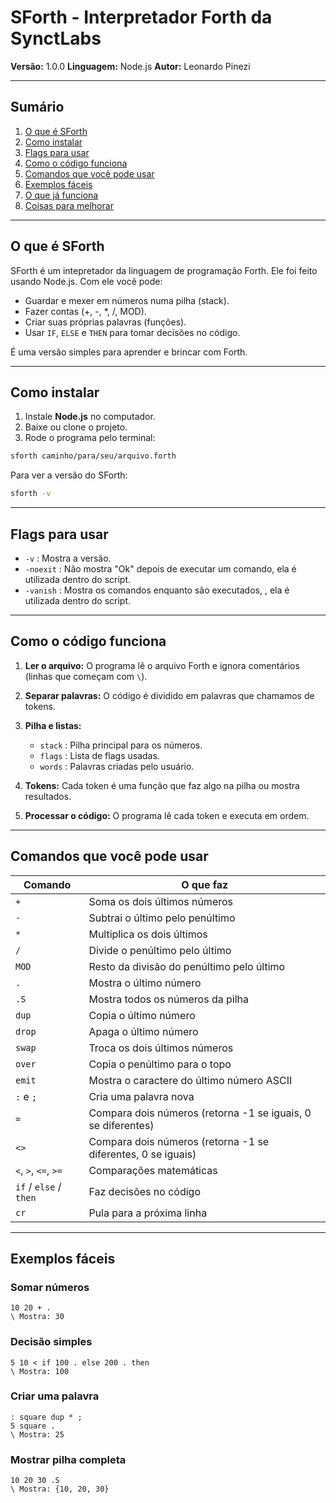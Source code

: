# SForth - Interpretador Forth da SynctLabs

**Versão:** 1.0.0
**Linguagem:** Node.js
**Autor:** Leonardo Pinezi

---

## Sumário

1. [O que é SForth](#o-que-é-sforth)
2. [Como instalar](#como-instalar)
3. [Flags para usar](#flags-para-usar)
4. [Como o código funciona](#como-o-código-funciona)
5. [Comandos que você pode usar](#comandos-que-você-pode-usar)
6. [Exemplos fáceis](#exemplos-fáceis)
7. [O que já funciona](#o-que-já-funciona)
8. [Coisas para melhorar](#coisas-para-melhorar)

---

## O que é SForth

SForth é um intepretador da linguagem de programação Forth. Ele foi feito usando Node.js. Com ele você pode:

* Guardar e mexer em números numa pilha (stack).
* Fazer contas (+, -, \*, /, MOD).
* Criar suas próprias palavras (funções).
* Usar `IF`, `ELSE` e `THEN` para tomar decisões no código.

É uma versão simples para aprender e brincar com Forth.

---

## Como instalar

1. Instale **Node.js** no computador.
2. Baixe ou clone o projeto.
3. Rode o programa pelo terminal:

```bash
sforth caminho/para/seu/arquivo.forth
```

Para ver a versão do SForth:

```bash
sforth -v
```

---

## Flags para usar

* `-v` : Mostra a versão.
* `-noexit` : Não mostra "Ok" depois de executar um comando, ela é utilizada dentro do script.
* `-vanish` : Mostra os comandos enquanto são executados, , ela é utilizada dentro do script.

---

## Como o código funciona

1. **Ler o arquivo:** O programa lê o arquivo Forth e ignora comentários (linhas que começam com `\`).
2. **Separar palavras:** O código é dividido em palavras que chamamos de tokens.
3. **Pilha e listas:**

   * `stack` : Pilha principal para os números.
   * `flags` : Lista de flags usadas.
   * `words` : Palavras criadas pelo usuário.
4. **Tokens:** Cada token é uma função que faz algo na pilha ou mostra resultados.
5. **Processar o código:** O programa lê cada token e executa em ordem.

---

## Comandos que você pode usar

| Comando                | O que faz                                                    |
| ---------------------- | ------------------------------------------------------------ |
| `+`                    | Soma os dois últimos números                                 |
| `-`                    | Subtrai o último pelo penúltimo                              |
| `*`                    | Multiplica os dois últimos                                   |
| `/`                    | Divide o penúltimo pelo último                               |
| `MOD`                  | Resto da divisão do penúltimo pelo último                    |
| `.`                    | Mostra o último número                                       |
| `.S`                   | Mostra todos os números da pilha                             |
| `dup`                  | Copia o último número                                        |
| `drop`                 | Apaga o último número                                        |
| `swap`                 | Troca os dois últimos números                                |
| `over`                 | Copia o penúltimo para o topo                                |
| `emit`                 | Mostra o caractere do último número ASCII                    |
| `:` e `;`              | Cria uma palavra nova                                        |
| `=`                    | Compara dois números (retorna -1 se iguais, 0 se diferentes) |
| `<>`                   | Compara dois números (retorna -1 se diferentes, 0 se iguais) |
| `<`, `>`, `<=`, `>=`   | Comparações matemáticas                                      |
| `if` / `else` / `then` | Faz decisões no código                                       |
| `cr`                   | Pula para a próxima linha                                    |

---

## Exemplos fáceis

### Somar números

```forth
10 20 + .
\ Mostra: 30
```

### Decisão simples

```forth
5 10 < if 100 . else 200 . then
\ Mostra: 100
```

### Criar uma palavra

```forth
: square dup * ;
5 square .
\ Mostra: 25
```

### Mostrar pilha completa

```forth
10 20 30 .S
\ Mostra: {10, 20, 30}
```
